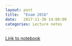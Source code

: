 ```yaml
---
layout: post
title:  "Exam 2016"
date:   2017-11-30 14:00:00
categories: Lecture notes
---
```


[Link to notebook](https://notebooks.azure.com/nbarral/libraries/intro-programming-exam-2016)

